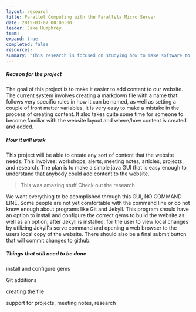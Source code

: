 ```yaml
---
layout: research
title: Parallel Computing with the Parallela Micro Server
date: 2015-03-07 00:00:00
leader: Jake Humphrey
team: 
expand: true
completed: false
resources:
summary: "This research is focused on studying how to make software to work better with parallel computing and recreating algorithms to be more efficient on parallel processors.  I will be using the Parallela Micro Computer with the Adapteva 16 core Co processor for the research."
---
```


<h5>Reason for the project</h5>
The goal of this project is to make it easier to add content to our website.  The current system involves creating a markdown file with a name that follows very specific rules in how it can be named, as well as setting a couple of front matter variables.  It is very easy to make a mistake in the process of creating content.  It also takes quite some time for someone to become familiar with the website layout and where/how content is created and added.  

<h5>How it will work</h5>
This project will be able to create any sort of content that the website needs.  This involves: workshops, alerts, meeting notes, articles, projects, and research.  The plan is to make a simple java GUI that is easy enough to understand that anybody could add content to the website.  

> This was amazing stuff 
> Check out the research

We want everything to be acomplished through this GUI, NO COMMAND LINE.  Some people are not yet comfortable with the command line or do not know enough about programs like Git and Jekyll.  This program should have an option to install and configure the correct gems to build the website as well as an option, after Jekyll is installed, for the user to view local changes by utilizing Jekyll's serve command and opening a web browser to the users local copy of the website.  There should also be a final submit button that will commit changes to github.  

<h5>Things that still need to be done</h5>

install and configure gems

Git additions

creating the file

support for projects, meeting notes, research

